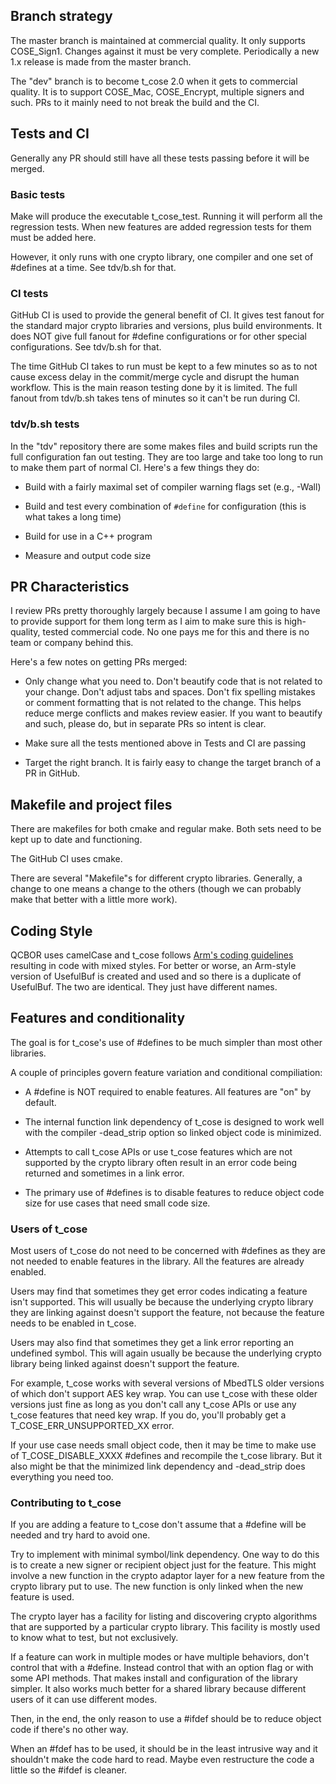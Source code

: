 ## Branch strategy

The master branch is maintained at commercial quality. It only supports
COSE_Sign1. Changes against it must be very complete. Periodically a
new 1.x release is made from the master branch.

The "dev" branch is to become t_cose 2.0 when it gets to commercial
quality. It is to support COSE_Mac, COSE_Encrypt, multiple signers and
such.  PRs to it mainly need to not break the build and the CI.


## Tests and CI

Generally any PR should still have all these tests passing before it
will be merged.

### Basic tests

Make will produce the executable t_cose_test. Running it will perform
all the regression tests. When new features are added regression tests
for them must be added here.

However, it only runs with one crypto library, one compiler and one
set of #defines at a time. See tdv/b.sh for that.

### CI tests

GitHub CI is used to provide the general benefit of CI. It gives test
fanout for the standard major crypto libraries and versions, plus
build environments. It does NOT give full fanout for #define
configurations or for other special configurations. See tdv/b.sh for
that.

The time GitHub CI takes to run must be kept to a few minutes so as to
not cause excess delay in the commit/merge cycle and disrupt the
human workflow. This is the main reason testing done by it is
limited. The full fanout from tdv/b.sh takes tens of minutes so
it can't be run during CI.

### tdv/b.sh tests

In the "tdv" repository there are some makes files and build scripts
run the full configuration fan out testing.  They are too large and
take too long to run to make them part of normal CI. Here's a few
things they do:

* Build with a fairly maximal set of compiler warning flags set (e.g.,
  -Wall)

* Build and test every combination of `#define` for configuration (this
  is what takes a long time)

* Build for use in a C++ program

* Measure and output code size


## PR Characteristics

I review PRs pretty thoroughly largely because I assume I am going to
have to provide support for them long term as I aim to make sure this
is high-quality, tested commercial code.  No one pays me for this and
there is no team or company behind this.

Here's a few notes on getting PRs merged:

* Only change what you need to. Don't beautify code that is not
  related to your change. Don't adjust tabs and spaces. Don't fix
  spelling mistakes or comment formatting that is not related to the
  change. This helps reduce merge conflicts and makes review
  easier. If you want to beautify and such, please do, but in
  separate PRs so intent is clear.

* Make sure all the tests mentioned above in Tests and CI are passing

* Target the right branch. It is fairly easy to change the target
  branch of a PR in GitHub.



## Makefile and project files

There are makefiles for both cmake and regular make. Both sets need to
be kept up to date and functioning.

The GitHub CI uses cmake.

There are several "Makefile"s for different crypto
libraries. Generally, a change to one means a change to the others
(though we can probably make that better with a little more work).


## Coding Style

QCBOR uses camelCase and t_cose follows [Arm's coding
guidelines](https://git.trustedfirmware.org/TF-M/trusted-firmware-m.git/tree/docs/contributing/coding_guide.rst)
resulting in code with mixed styles. For better or worse, an Arm-style
version of UsefulBuf is created and used and so there is a duplicate
of UsefulBuf. The two are identical. They just have different names.


## Features and conditionality

The goal is for t_cose's use of #defines to be much simpler than most other libraries.

A couple of principles govern feature variation and conditional compiliation:

* A #define is NOT required to enable features. All features are "on" by
   default.

* The internal function link dependency of t_cose is designed to work
  well with the compiler -dead_strip option so linked object code is
  minimized.

* Attempts to call t_cose APIs or use t_cose features which are not
  supported by the crypto library often result in an error code being
  returned and sometimes in a link error.

* The primary use of #defines is to disable features to reduce object
  code size for use cases that need small code size.

### Users of t_cose

Most users of t_cose do not need to be concerned with #defines as they
are not needed to enable features in the library. All the features are
already enabled.

Users may find that sometimes they get error codes indicating a
feature isn't supported. This will usually be because the underlying
crypto library they are linking against doesn't support the feature,
not because the feature needs to be enabled in t_cose.

Users may also find that sometimes they get a link error reporting an
undefined symbol. This will again usually be because the underlying
crypto library being linked against doesn't support the feature.

For example, t_cose works with several versions of MbedTLS older
versions of which don't support AES key wrap. You can use t_cose with
these older versions just fine as long as you don't call any t_cose
APIs or use any t_cose features that need key wrap. If you do, you'll
probably get a T_COSE_ERR_UNSUPPORTED_XX error.

If your use case needs small object code, then it may be time to make
use of T_COSE_DISABLE_XXXX #defines and recompile the t_cose library.
But it also might be that the minimized link dependency and
-dead_strip does everything you need too.


### Contributing to t_cose

If you are adding a feature to t_cose don't assume that a #define will
be needed and try hard to avoid one.

Try to implement with minimal symbol/link dependency. One way to do
this is to create a new signer or recipient object just for the
feature. This might involve a new function in the crypto adaptor layer
for a new feature from the crypto library put to use. The new function
is only linked when the new feature is used.

The crypto layer has a facility for listing and discovering crypto
algorithms that are supported by a particular crypto library. This
facility is mostly used to know what to test, but not exclusively.

If a feature can work in multiple modes or have multiple behaviors,
don't control that with a #define. Instead control that with an option
flag or with some API methods. That makes install and configuration of
the library simpler. It also works much better for a shared library
because different users of it can use different modes.

Then, in the end, the only reason to use a #ifdef should be to reduce
object code if there's no other way.

When an #fdef has to be used, it should be in the least intrusive way
and it shouldn't make the code hard to read. Maybe even restructure
the code a little so the #ifdef is cleaner.





